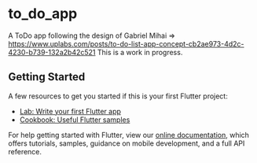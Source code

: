 # to_do_app

A ToDo app following the design of Gabriel Mihai => https://www.uplabs.com/posts/to-do-list-app-concept-cb2ae973-4d2c-4230-b739-132a2b42c521
This is a work in progress.

## Getting Started

A few resources to get you started if this is your first Flutter project:

- [Lab: Write your first Flutter app](https://flutter.dev/docs/get-started/codelab)
- [Cookbook: Useful Flutter samples](https://flutter.dev/docs/cookbook)

For help getting started with Flutter, view our
[online documentation](https://flutter.dev/docs), which offers tutorials,
samples, guidance on mobile development, and a full API reference.
